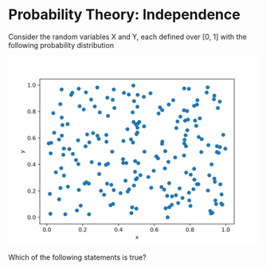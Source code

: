 # Probability Theory: Independence

Consider the random variables X and Y, each defined over [0, 1] with the following probability distribution

![An image of a square-shaped distribution of data in the interval [0,1]^2](square_dist.png)

Which of the following statements is true?
